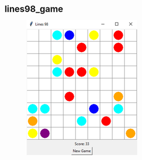 # lines98_game

<div align="center">
<img src="https://github.com/ptvu/lines98_game/blob/3e78fe11928f4e469541abfdfad4f93707b56084/ss2.png" alt="Screenshot">
</div>
